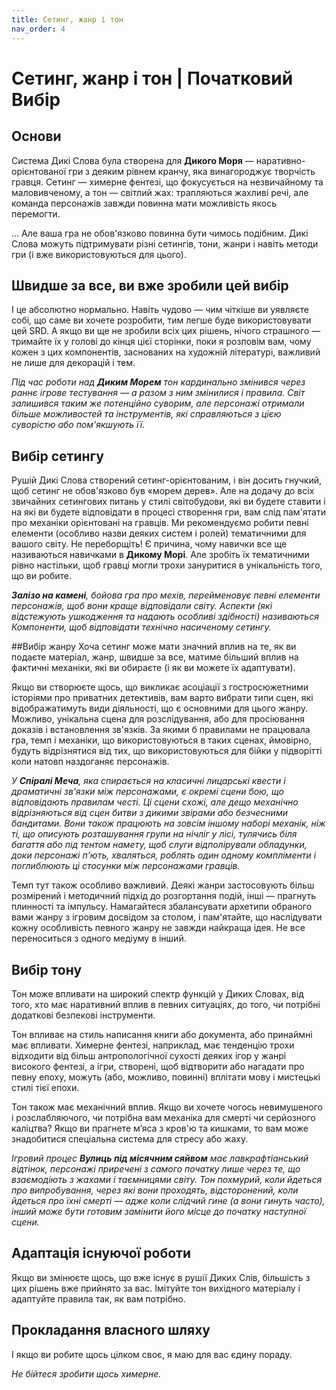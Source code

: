 ```yaml
---
title: Сетинг, жанр і тон
nav_order: 4
---
```


# Сетинг, жанр і тон | Початковий Вибір

## Основи
Система Дикі Слова була створена для **Дикого Моря** — наративно-орієнтованої гри з деяким рівнем кранчу, яка винагороджує творчість гравця. Сетинг — химерне фентезі, що фокусується на незвичайному та маловивченому, а тон — світлий жах: трапляються жахливі речі, але команда персонажів завжди повинна мати можливість якось перемогти.

... Але ваша гра не обов'язково повинна бути чимось подібним. Дикі Слова можуть підтримувати різні сетингів, тони, жанри і навіть методи гри (і вже використовуються для цього).

## Швидше за все, ви вже зробили цей вибір

І це абсолютно нормально. Навіть чудово — чим чіткіше ви уявляєте собі, що саме ви хочете розробити, тим легше буде використовувати цей SRD.
А якщо ви ще не зробили всіх цих рішень, нічого страшного — тримайте їх у голові до кінця цієї сторінки, поки я розповім вам, чому кожен з цих компонентів, заснованих на художній літературі, важливий не лише для декорацій і тем.

*Під час роботи над **Диким Морем** тон кардинально змінився через раннє ігрове тестування — а разом з ним змінилися і правила. Світ залишився таким же потенційно суворим, але персонажі отримали більше можливостей та інструментів, які справляються з цією суворістю або пом'якшують її.*

## Вибір сетингу
Рушій Дикі Слова створений сетинг-орієнтованим, і він досить гнучкий, щоб сетинг не обов'язково був «морем дерев». Але на додачу до всіх звичайних сетингових питань у стилі світобудови, які ви будете ставити і на які ви будете відповідати в процесі створення гри, вам слід пам'ятати про механіки орієнтовані на гравців. Ми рекомендуємо робити певні елементи (особливо назви деяких систем і ролей) тематичними для вашого світу. Не переборщіть! Є причина, чому навички все ще називаються навичками в **Дикому Морі**. Але зробіть їх тематичними рівно настільки, щоб гравці могли трохи зануритися в унікальність того, що ви робите.

***Залізо на камені**, бойова гра про мехів, перейменовує певні елементи персонажів, щоб вони краще відповідали світу. Аспекти (які відстежують ушкодження та надають особливі здібності) називаються Компоненти, щоб відповідати технічно насиченому сетингу.*

##Вибір жанру
Хоча сетинг може мати значний вплив на те, як ви подаєте матеріал, жанр, швидше за все, матиме більший вплив на фактичні механіки, які ви обираєте (і як ви можете їх адаптувати).

Якщо ви створюєте щось, що викликає асоціації з гостросюжетними історіями про приватних детективів, вам варто вибрати типи сцен, які відображатимуть види діяльності, що є основними для цього жанру. Можливо, унікальна сцена для розслідування, або для просіювання доказів і встановлення зв'язків. За якими б правилами не працювала гра, темп і механіки, що використовуються в таких сценах, ймовірно, будуть відрізнятися від тих, що використовуються для бійки у підворітті коли натовп наздоганяє персонажів.

*У **Спіралі Меча**, яка спирається на класичні лицарські квести і драматичні зв'язки між персонажами, є окремі сцени бою, що відповідають правилам честі. Ці сцени схожі, але дещо механічно відрізняються від сцен битви з дикими звірами або безчесними бандитами. Вони також працюють на зовсім іншому наборі механік, ніж ті, що описують розташування групи на нічліг у лісі, тулячись біля багаття або під тентом намету, щоб слуги відполірували обладунки, доки персонажі п'ють, хваляться, роблять один одному компліменти і поглиблюють ці стосунки між персонажами гравців.*

Темп тут також особливо важливий. Деякі жанри застосовують більш розмірений і методичний підхід до розгортання подій, інші — прагнуть плинності та імпульсу. Намагайтеся збалансувати архетипи обраного вами жанру з ігровим досвідом за столом, і пам'ятайте, що наслідувати кожну особливість певного жанру не завжди найкраща ідея. Не все переноситься з одного медіуму в інший.

## Вибір тону
Тон може впливати на широкий спектр функцій у Диких Словах, від того, хто має наративний вплив в певних ситуаціях, до того, чи потрібні додаткові безпекові інструменти.

Тон впливає на стиль написання книги або документа, або принаймні має впливати. Химерне фентезі, наприклад, має тенденцію трохи відходити від більш антропологічної сухості деяких ігор у жанрі високого фентезі, а ігри, створені, щоб відтворити або нагадати про певну епоху, можуть (або, можливо, повинні) вплітати мову і мистецькі стилі тієї епохи.

Тон також має механічний вплив. Якщо ви хочете чогось невимушеного і розслабляючого, чи потрібна вам механіка для смерті чи серйозного каліцтва? Якщо ви прагнете м’яса з кров'ю та кишками, то вам може знадобитися спеціальна система для стресу або жаху.

*Ігровий процес **Вулиць під місячним сяйвом** має лавкрафтіанський відтінок, персонажі приречені з самого початку лише через те, що взаємодіють з жахами і таємницями світу. Тон похмурий, коли йдеться про випробування, через які вони проходять, відсторонений, коли йдеться про їхні смерті — адже коли слідчий гине (а вони гинуть часто), інший може бути готовим замінити його місце до початку наступної сцени.*

## Адаптація існуючої роботи
Якщо ви змінюєте щось, що вже існує в рушії Диких Слів, більшість з цих рішень вже прийнято за вас. Імітуйте тон вихідного матеріалу і адаптуйте правила так, як вам потрібно.

## Прокладання власного шляху
І якщо ви робите щось цілком своє, я маю для вас єдину пораду.

*Не бійтеся зробити щось химерне.*
